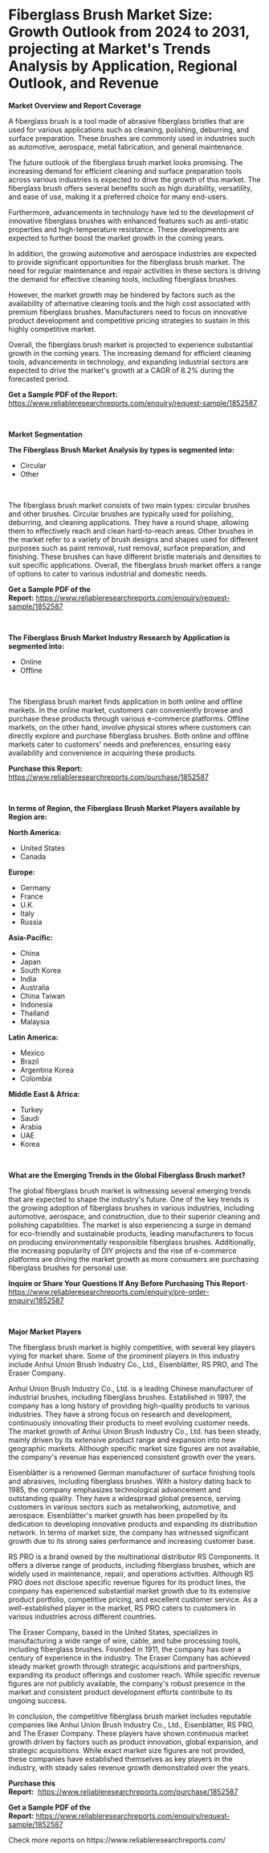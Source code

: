<p><h1>Fiberglass Brush Market Size: Growth Outlook from 2024 to 2031, projecting at Market's Trends Analysis by Application, Regional Outlook, and Revenue</h1></p><p><strong>Market Overview and Report Coverage</strong></p>
<p><p>A fiberglass brush is a tool made of abrasive fiberglass bristles that are used for various applications such as cleaning, polishing, deburring, and surface preparation. These brushes are commonly used in industries such as automotive, aerospace, metal fabrication, and general maintenance.</p><p>The future outlook of the fiberglass brush market looks promising. The increasing demand for efficient cleaning and surface preparation tools across various industries is expected to drive the growth of this market. The fiberglass brush offers several benefits such as high durability, versatility, and ease of use, making it a preferred choice for many end-users.</p><p>Furthermore, advancements in technology have led to the development of innovative fiberglass brushes with enhanced features such as anti-static properties and high-temperature resistance. These developments are expected to further boost the market growth in the coming years.</p><p>In addition, the growing automotive and aerospace industries are expected to provide significant opportunities for the fiberglass brush market. The need for regular maintenance and repair activities in these sectors is driving the demand for effective cleaning tools, including fiberglass brushes.</p><p>However, the market growth may be hindered by factors such as the availability of alternative cleaning tools and the high cost associated with premium fiberglass brushes. Manufacturers need to focus on innovative product development and competitive pricing strategies to sustain in this highly competitive market.</p><p>Overall, the fiberglass brush market is projected to experience substantial growth in the coming years. The increasing demand for efficient cleaning tools, advancements in technology, and expanding industrial sectors are expected to drive the market's growth at a CAGR of 8.2% during the forecasted period.</p></p>
<p><strong>Get a Sample PDF of the Report:</strong> <a href="https://www.reliableresearchreports.com/enquiry/request-sample/1852587">https://www.reliableresearchreports.com/enquiry/request-sample/1852587</a></p>
<p>&nbsp;</p>
<p><strong>Market Segmentation</strong></p>
<p><strong>The Fiberglass Brush Market Analysis by types is segmented into:</strong></p>
<p><ul><li>Circular</li><li>Other</li></ul></p>
<p>&nbsp;</p>
<p><p>The fiberglass brush market consists of two main types: circular brushes and other brushes. Circular brushes are typically used for polishing, deburring, and cleaning applications. They have a round shape, allowing them to effectively reach and clean hard-to-reach areas. Other brushes in the market refer to a variety of brush designs and shapes used for different purposes such as paint removal, rust removal, surface preparation, and finishing. These brushes can have different bristle materials and densities to suit specific applications. Overall, the fiberglass brush market offers a range of options to cater to various industrial and domestic needs.</p></p>
<p><strong>Get a Sample PDF of the Report:</strong>&nbsp;<a href="https://www.reliableresearchreports.com/enquiry/request-sample/1852587">https://www.reliableresearchreports.com/enquiry/request-sample/1852587</a></p>
<p>&nbsp;</p>
<p><strong>The Fiberglass Brush Market Industry Research by Application is segmented into:</strong></p>
<p><ul><li>Online</li><li>Offline</li></ul></p>
<p>&nbsp;</p>
<p><p>The fiberglass brush market finds application in both online and offline markets. In the online market, customers can conveniently browse and purchase these products through various e-commerce platforms. Offline markets, on the other hand, involve physical stores where customers can directly explore and purchase fiberglass brushes. Both online and offline markets cater to customers' needs and preferences, ensuring easy availability and convenience in acquiring these products.</p></p>
<p><strong>Purchase this Report:</strong>&nbsp; <a href="https://www.reliableresearchreports.com/purchase/1852587">https://www.reliableresearchreports.com/purchase/1852587</a></p>
<p>&nbsp;</p>
<p><strong>In terms of Region, the Fiberglass Brush Market Players available by Region are:</strong></p>
<p>
    <p> <strong> North America: </strong>
        <ul>
            <li>United States</li>
            <li>Canada</li>
        </ul>
        </p> 
    <p> <strong> Europe: </strong>
        <ul>
            <li>Germany</li>
            <li>France</li>
            <li>U.K.</li>
            <li>Italy</li>
            <li>Russia</li>
        </ul>
        </p> 
    <p> <strong> Asia-Pacific: </strong>
        <ul>
            <li>China</li>
            <li>Japan</li>
            <li>South Korea</li>
            <li>India</li>
            <li>Australia</li>
            <li>China Taiwan</li>
            <li>Indonesia</li>
            <li>Thailand</li>
            <li>Malaysia</li>
        </ul>
        </p> 
    <p> <strong> Latin America: </strong>
        <ul>
            <li>Mexico</li>
            <li>Brazil</li>
            <li>Argentina Korea</li>
            <li>Colombia</li>
        </ul>
        </p> 
    <p> <strong> Middle East & Africa: </strong>
        <ul>
            <li>Turkey</li>
            <li>Saudi</li>
            <li>Arabia</li>
            <li>UAE</li>
            <li>Korea</li>
        </ul>
    </p>
    </p>
<p>&nbsp;</p>
<p><strong>What are the Emerging Trends in the Global Fiberglass Brush market?</strong></p>
<p><p>The global fiberglass brush market is witnessing several emerging trends that are expected to shape the industry's future. One of the key trends is the growing adoption of fiberglass brushes in various industries, including automotive, aerospace, and construction, due to their superior cleaning and polishing capabilities. The market is also experiencing a surge in demand for eco-friendly and sustainable products, leading manufacturers to focus on producing environmentally responsible fiberglass brushes. Additionally, the increasing popularity of DIY projects and the rise of e-commerce platforms are driving the market growth as more consumers are purchasing fiberglass brushes for personal use.</p></p>
<p><strong>Inquire or Share Your Questions If Any Before Purchasing This Report</strong>- <a href="https://www.reliableresearchreports.com/enquiry/pre-order-enquiry/1852587">https://www.reliableresearchreports.com/enquiry/pre-order-enquiry/1852587</a></p>
<p>&nbsp;</p>
<p><strong>Major Market Players</strong></p>
<p><p>The fiberglass brush market is highly competitive, with several key players vying for market share. Some of the prominent players in this industry include Anhui Union Brush Industry Co., Ltd., Eisenblätter, RS PRO, and The Eraser Company.</p><p>Anhui Union Brush Industry Co., Ltd. is a leading Chinese manufacturer of industrial brushes, including fiberglass brushes. Established in 1997, the company has a long history of providing high-quality products to various industries. They have a strong focus on research and development, continuously innovating their products to meet evolving customer needs. The market growth of Anhui Union Brush Industry Co., Ltd. has been steady, mainly driven by its extensive product range and expansion into new geographic markets. Although specific market size figures are not available, the company's revenue has experienced consistent growth over the years.</p><p>Eisenblätter is a renowned German manufacturer of surface finishing tools and abrasives, including fiberglass brushes. With a history dating back to 1985, the company emphasizes technological advancement and outstanding quality. They have a widespread global presence, serving customers in various sectors such as metalworking, automotive, and aerospace. Eisenblätter's market growth has been propelled by its dedication to developing innovative products and expanding its distribution network. In terms of market size, the company has witnessed significant growth due to its strong sales performance and increasing customer base.</p><p>RS PRO is a brand owned by the multinational distributor RS Components. It offers a diverse range of products, including fiberglass brushes, which are widely used in maintenance, repair, and operations activities. Although RS PRO does not disclose specific revenue figures for its product lines, the company has experienced substantial market growth due to its extensive product portfolio, competitive pricing, and excellent customer service. As a well-established player in the market, RS PRO caters to customers in various industries across different countries.</p><p>The Eraser Company, based in the United States, specializes in manufacturing a wide range of wire, cable, and tube processing tools, including fiberglass brushes. Founded in 1911, the company has over a century of experience in the industry. The Eraser Company has achieved steady market growth through strategic acquisitions and partnerships, expanding its product offerings and customer reach. While specific revenue figures are not publicly available, the company's robust presence in the market and consistent product development efforts contribute to its ongoing success.</p><p>In conclusion, the competitive fiberglass brush market includes reputable companies like Anhui Union Brush Industry Co., Ltd., Eisenblätter, RS PRO, and The Eraser Company. These players have shown continuous market growth driven by factors such as product innovation, global expansion, and strategic acquisitions. While exact market size figures are not provided, these companies have established themselves as key players in the industry, with steady sales revenue growth demonstrated over the years.</p></p>
<p><strong>Purchase this Report:</strong>&nbsp;&nbsp;<a href="https://www.reliableresearchreports.com/purchase/1852587">https://www.reliableresearchreports.com/purchase/1852587</a></p>
<p></p>
<p><strong>Get a Sample PDF of the Report:</strong>&nbsp;<a href="https://www.reliableresearchreports.com/enquiry/request-sample/1852587">https://www.reliableresearchreports.com/enquiry/request-sample/1852587</a></p>
<p>Check more reports on https://www.reliableresearchreports.com/</p>